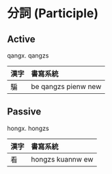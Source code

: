 # 分詞 (Participle)

## Active

qangx. qangzs

| 漢字 | 書寫系統 |
| :--- | :--- |
| 騙 | be qangzs pienw new |

## Passive

hongx. hongzs

| 漢字 | 書寫系統 |
| :--- | :--- |
| 看 | hongzs kuannw ew |
